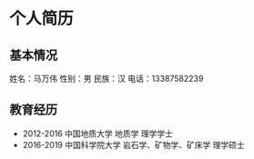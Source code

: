 # 个人简历
## 基本情况
姓名：马万伟     性别：男     民族：汉    电话：13387582239
## 教育经历
- 2012-2016  中国地质大学          地质学     理学学士
- 2016-2019 中国科学院大学 岩石学、矿物学、矿床学 理学硕士

